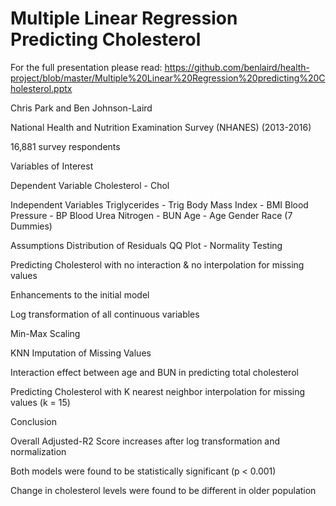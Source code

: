 # Multiple Linear Regression Predicting Cholesterol
For the full presentation please read: https://github.com/benlaird/health-project/blob/master/Multiple%20Linear%20Regression%20predicting%20Cholesterol.pptx

Chris Park and Ben Johnson-Laird

National Health and Nutrition Examination Survey (NHANES) (2013-2016) 

16,881 survey respondents

Variables of Interest

Dependent Variable
Cholesterol - Chol

Independent Variables
Triglycerides - Trig
Body Mass Index - BMI
Blood Pressure - BP
Blood Urea Nitrogen - BUN
Age - Age
Gender
Race (7 Dummies)

Assumptions
Distribution of Residuals
QQ Plot - Normality Testing


Predicting Cholesterol with no interaction & no interpolation for missing values

Enhancements to the initial model

Log transformation of all continuous variables

Min-Max Scaling 

KNN Imputation of Missing Values

Interaction effect between age and BUN in predicting total cholesterol



Predicting Cholesterol with K nearest neighbor interpolation for missing values (k = 15)

Conclusion

Overall Adjusted-R2 Score increases after log transformation and normalization 

Both models were found to be statistically significant (p < 0.001)

Change in cholesterol levels were found to be different in older population


